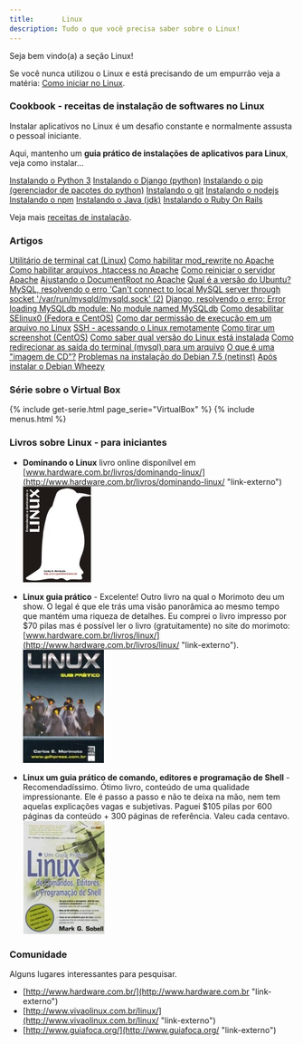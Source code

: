 ```yaml
---
title:       Linux
description: Tudo o que você precisa saber sobre o Linux!
---
```


Seja bem vindo(a) a seção Linux!
   
Se você nunca utilizou o Linux e está precisando de um empurrão veja a matéria:
[Como iniciar no Linux](./como-iniciar-no-linux/ "Como iniciar no Linux").



### Cookbook - receitas de instalação de softwares no Linux

Instalar  aplicativos no Linux é um desafio constante e normalmente assusta o pessoal iniciante.

Aqui, mantenho um __guia prático de instalações de aplicativos para Linux__, veja como instalar...

<div class="list-group">
    <a class="list-group-item" href="/linux/instalando-python/">Instalando o Python 3</a>
    <a class="list-group-item" href="/linux/instalando-django/">Instalando o Django (python)</a>
    <a class="list-group-item" href="/linux/instalando-pip/">Instalando o pip (gerenciador de pacotes do python)</a>
    <a class="list-group-item" href="/linux/instalando-git/">Instalando o git</a>
    <a class="list-group-item" href="/linux/instalando-nodejs/">Instalando o nodejs</a>
    <a class="list-group-item" href="/linux/instalando-npm/">Instalando o npm</a>
    <a class="list-group-item" href="/linux/instalando-java/">Instalando o Java (jdk)</a>
    <a class="list-group-item" href="/linux/instalando-ruby-on-rails/">Instalando o Ruby On Rails</a>
</div> 

Veja mais [receitas de instalação](/linux/receitas-de-instalacao-de-softwares-no-linux/).


### Artigos

<div class="list-group">
    <a class="list-group-item" href="/linux/utilitario-cat/">Utilitário de terminal cat (Linux)</a>
    <a class="list-group-item" href="/linux/apache-habilitar-mod_rewrite-no-apache-mod/">Como habilitar mod_rewrite no Apache</a>
    <a class="list-group-item" href="/linux/apache-habilitar-htaccess/">Como habilitar arquivos .htaccess no Apache</a>
    <a class="list-group-item" href="/linux/apache-como-reiniciar-servidor-apache/">Como reiniciar o servidor Apache</a>
    <a class="list-group-item" href="/linux/apache-ajustando-documentroot/">Ajustando o DocumentRoot no Apache</a>
    <a class="list-group-item" href="/linux/qual-a-versao-do-ubuntu/">Qual é a versão do Ubuntu?</a>
    <a class="list-group-item" href="/linux/mysql-error-cant-connect-to-local-mysql-server-through-socket/">MySQL, resolvendo o erro 'Can't connect to local MySQL server through socket '/var/run/mysqld/mysqld.sock' (2)</a>
    <a class="list-group-item" href="/linux/django-error-loading-mysqldb-module/">Django, resolvendo o erro: Error loading MySQLdb module: No module named MySQLdb</a>
    <a class="list-group-item" href="/linux/como-desabilitar-selinux/">Como desabilitar SElinux0 (Fedora e CentOS)</a>
    <a class="list-group-item" href="/linux/como-dar-permissao-de-execucao/">Como dar permissão de execução em um arquivo no Linux</a>
    <a class="list-group-item" href="/linux/como-acessar-servidor-remotamente/">SSH - acessando o Linux remotamente</a>
    <a class="list-group-item" href="/linux/gnome-screenshot/">Como tirar um screenshot (CentOS)</a>
    <a class="list-group-item" href="/linux/como-saber-qual-versao-do-linux-esta-instalada/">Como saber qual versão do Linux está instalada</a>
    <a class="list-group-item" href="/linux/redirecionar-a-saida-do-terminal-para-arquivo/">Como redirecionar as saída do terminal (mysql) para um arquivo</a>
    <a class="list-group-item" href="/linux/imagem-cd-iso/">O que é uma "imagem de CD"?</a>
    <a class="list-group-item" href="/linux/problemas-instalacao-debian-7-5/">Problemas na instalação do Debian 7.5 (netinst)</a>
    <a class="list-group-item" href="/linux/apos-instalar-o-debian-wheezy/">Após instalar o Debian Wheezy</a>
</div> 



### Série sobre o Virtual Box

{% include get-serie.html page_serie="VirtualBox" %}
{% include menus.html %}


### Livros sobre Linux - para iniciantes

 - __Dominando o Linux__ livro online disponílvel em [www.hardware.com.br/livros/dominando-linux/](http://www.hardware.com.br/livros/dominando-linux/ "link-externo")
<br /> ![Figura da capa do livro 'Linux, um guia prático'](livro-entendendo-dominando-linux-morimoto.jpg "linux")

 - __Linux guia prático__ - Excelente! Outro livro na qual o Morimoto deu um show. O legal é que ele trás uma visão 
panorâmica ao mesmo tempo que mantém uma riqueza de detalhes. Eu comprei o livro impresso por $70 pilas mas é possível
ler o livro (gratuitamente) no site do morimoto: [www.hardware.com.br/livros/linux/](http://www.hardware.com.br/livros/linux/ "link-externo").
<br /> ![Figura da capa do livro 'Linux, guia prático'](linux-guia-pratico-morimoto.jpg "linux")

 - __Linux um guia prático de comando, editores e programação de Shell__ - Recomendadíssimo. Ótimo livro, conteúdo de uma qualidade impressionante. Ele é passo a passo
e não te deixa na mão, nem tem aquelas explicações vagas e subjetivas. Paguei $105 pilas por 600 páginas da conteúdo + 300
páginas de referência. Valeu cada centavo.
<br /> ![Figura da capa do livro 'Linux, um guia prático'](livro-linux-guia-pratico.jpeg "linux")




### Comunidade

Alguns lugares interessantes para pesquisar.

- [http://www.hardware.com.br/](http://www.hardware.com.br "link-externo")
- [http://www.vivaolinux.com.br/linux/](http://www.vivaolinux.com.br/linux/ "link-externo")
- [http://www.guiafoca.org/](http://www.guiafoca.org/ "link-externo")
